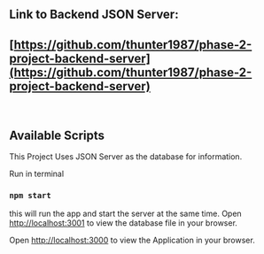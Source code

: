 
## Link to Backend JSON Server:
## [https://github.com/thunter1987/phase-2-project-backend-server](https://github.com/thunter1987/phase-2-project-backend-server)
<br>

## Available Scripts

This Project Uses JSON Server as the database for information.
<br/>

Run in terminal 
### `npm start`

this will run the app and start the server at the same time.
Open [http://localhost:3001](http://localhost:3001) to view the database file in your browser.

Open [http://localhost:3000](http://localhost:3000) to view the Application in your browser.

